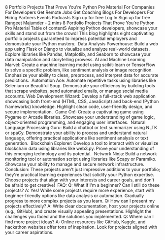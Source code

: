 8 Portfolio Projects That Prove You're Python Pro Material
For Companies For Developers Get Remote Jobs Get Coaching Blogs For Developers For Hiring Partners Events Podcasts Sign up for free Log In Sign up for free Rangeet Majumder - 2 mins 8 Portfolio Projects That Prove You're Python Pro Material Table of contentS Aspiring Python developers, showcase your skills and stand out from the crowd! This blog highlights eight captivating portfolio projects guaranteed to impress potential employers and demonstrate your Python mastery. ‍ Data Analysis Powerhouse: Build a web app using Flask or Django to visualize and analyze real-world datasets. Explore libraries like Pandas, Matplotlib, and Seaborn to showcase your data manipulation and storytelling prowess. ‍ AI and Machine Learning Marvel: Create a machine learning model using scikit-learn or TensorFlow to solve a specific problem, like sentiment analysis or image recognition. Emphasize your ability to clean, preprocess, and interpret data for accurate predictions. ‍ Automation Ace: Automate repetitive tasks using libraries like Selenium or Beautiful Soup. Demonstrate your efficiency by building tools that scrape websites, send automated emails, or manage social media accounts. ‍ Web Development Wizard: Develop a full-stack web application showcasing both front-end (HTML, CSS, JavaScript) and back-end (Python frameworks) knowledge. Highlight clean code, user-friendly design, and secure implementation. ‍ Game On!: Create a captivating game using Pygame or Arcade libraries. Showcase your understanding of game logic, object-oriented programming, and engaging user interfaces. ‍ Natural Language Processing Guru: Build a chatbot or text summarizer using NLTK or spaCy. Demonstrate your ability to process and understand natural language, offering practical applications like sentiment analysis or text generation. ‍ Blockchain Explorer: Develop a tool to interact with or visualize blockchain data using libraries like web3.py. Prove your understanding of this emerging technology and its potential. ‍ Network Ninja: Build a network monitoring tool or automation script using libraries like Scapy or Paramiko. Showcase your ability to manage and secure network infrastructure. Conclusion: These projects aren't just impressive additions to your portfolio; they're practical learning experiences that solidify your Python expertise. Choose projects that align with your interests and career goals, and don't be afraid to get creative! ‍ FAQ: Q: What if I'm a beginner? Can I still do these projects? A: Yes! While some projects require more experience, start with beginner-friendly options like data analysis or automation. Gradually progress to more complex projects as you learn. Q: How can I present my projects effectively? A: Write clear documentation, host your projects online (e.g., GitHub), and create visually appealing presentations. Highlight the challenges you faced and the solutions you implemented. Q: Where can I find more project ideas? A: Online resources like GitHub, Kaggle, and hackathon websites offer tons of inspiration. Look for projects aligned with your career aspirations.